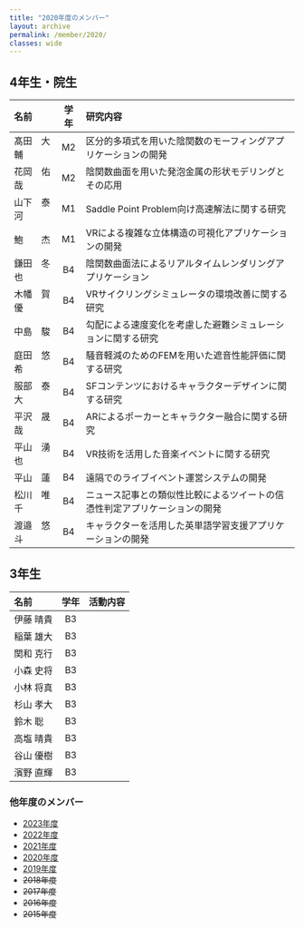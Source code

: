 ```yaml
---
title: "2020年度のメンバー"
layout: archive
permalink: /member/2020/
classes: wide
---
```


## 4年生・院生

| 名前       | 学年  | 研究内容                                                                   |
| :--------- | :---: | :------------------------------------------------------------------------- |
| 髙田　大輔 |  M2   | 区分的多項式を用いた陰関数のモーフィングアプリケーションの開発             |
| 花岡　佑哉 |  M2   | 陰関数曲面を用いた発泡金属の形状モデリングとその応用                       |
| 山下　泰河 |  M1   | Saddle Point Problem向け高速解法に関する研究                               |
| 鮑　　杰   |  M1   | VRによる複雑な立体構造の可視化アプリケーションの開発                       |
| 鎌田　冬也 |  B4   | 陰関数曲面法によるリアルタイムレンダリングアプリケーション                 |
| 木幡　賀優 |  B4   | VRサイクリングシミュレータの環境改善に関する研究                           |
| 中島　駿   |  B4   | 勾配による速度変化を考慮した避難シミュレーションに関する研究               |
| 庭田　悠希 |  B4   | 騒音軽減のためのFEMを用いた遮音性能評価に関する研究                        |
| 服部　泰大 |  B4   | SFコンテンツにおけるキャラクターデザインに関する研究                       |
| 平沢　晟哉 |  B4   | ARによるポーカーとキャラクター融合に関する研究                             |
| 平山　湧也 |  B4   | VR技術を活用した音楽イベントに関する研究                                   |
| 平山　蓮   |  B4   | 遠隔でのライブイベント運営システムの開発                                   |
| 松川　唯千 |  B4   | ニュース記事との類似性比較によるツイートの信憑性判定アプリケーションの開発 |
| 渡邉　悠斗 |  B4   | キャラクターを活用した英単語学習支援アプリケーションの開発                 |

## 3年生

| 名前      | 学年  | 活動内容 |
| :-------- | :---: | :------- |
| 伊藤 晴貴 |  B3   |          |
| 稲葉 雄大 |  B3   |          |
| 関和 克行 |  B3   |          |
| 小森 史将 |  B3   |          |
| 小林 将真 |  B3   |          |
| 杉山 孝大 |  B3   |          |
| 鈴木 聡   |  B3   |          |
| 高塩 晴貴 |  B3   |          |
| 谷山 優樹 |  B3   |          |
| 濱野 直輝 |  B3   |          |

### 他年度のメンバー
- [2023年度](/member/2023/)
- [2022年度](/member/2022/)
- [2021年度](/member/2021/)
- [2020年度](/member/2020/)
- [2019年度](/member/2019/)
- ~~2018年度~~
- ~~2017年度~~
- ~~2016年度~~
- ~~2015年度~~